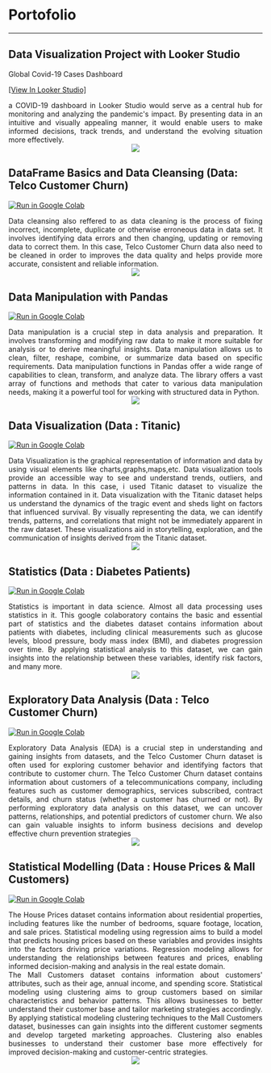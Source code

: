 # Portofolio
---


## Data Visualization Project with Looker Studio
Global Covid-19 Cases Dashboard

[[View In Looker Studio]](https://lookerstudio.google.com/reporting/5b9e5197-65c9-486c-bed7-6e85192987fd)

<div style="text-align: justify"> a COVID-19 dashboard in Looker Studio would serve as a central hub for monitoring and analyzing the pandemic's impact. By presenting data in an intuitive and visually appealing manner, it would enable users to make informed decisions, track trends, and understand the evolving situation more effectively.   </div>

<center><img src="images/topic18.png"/></center>


## DataFrame Basics and Data Cleansing (Data: Telco Customer Churn)
[![Run in Google Colab](https://img.shields.io/badge/Colab-Run_in_Google_Colab-blue?logo=Google&logoColor=FDBA18)](https://colab.research.google.com/drive/1YYs0VP9hrtqWLh9UCZUg1uyyb-yVvEjA#scrollTo=zueR8Viootki)

<div style="text-align: justify">Data cleansing also reffered to as data cleaning is the process of fixing incorrect, incomplete, duplicate or otherwise erroneous data in data set. It involves identifying data errors and then changing, updating or removing data to correct them. In this case, Telco Customer Churn data also need to be cleaned in order to improves the data quality and helps provide more accurate, consistent and reliable information.   </div>

<center><img src="images/topic5.png"/></center>


## Data Manipulation with Pandas 
[![Run in Google Colab](https://img.shields.io/badge/Colab-Run_in_Google_Colab-blue?logo=Google&logoColor=FDBA18)](https://colab.research.google.com/drive/1iv0gF1Z1Q1Wd3LGXa2_iXz9Vai5bSh2_#scrollTo=65e8a51c-b67e-4345-8d9a-c0e5b1f02580)

<div style="text-align: justify"> Data manipulation is a crucial step in data analysis and preparation. It involves transforming and modifying raw data to make it more suitable for analysis or to derive meaningful insights. Data manipulation allows us to clean, filter, reshape, combine, or summarize data based on specific requirements. Data manipulation functions in Pandas offer a wide range of capabilities to clean, transform, and analyze data. The library offers a vast array of functions and methods that cater to various data manipulation needs, making it a powerful tool for working with structured data in Python. </div>

<center><img src="images/topic6.png"/></center>


## Data Visualization (Data : Titanic)
[![Run in Google Colab](https://img.shields.io/badge/Colab-Run_in_Google_Colab-blue?logo=Google&logoColor=FDBA18)](https://colab.research.google.com/drive/17H4Fk85kESsdkufatJRsFA4dShtgXB8M)

<div style="text-align: justify"> Data Visualization is the graphical representation of information and data by using visual elements like charts,graphs,maps,etc. Data visualization tools provide an accessible way to see and understand trends, outliers, and patterns in data. In this case, i used Titanic dataset to visualize the information contained in it. Data visualization with the Titanic dataset helps us understand the dynamics of the tragic event and sheds light on factors that influenced survival. By visually representing the data, we can identify trends, patterns, and correlations that might not be immediately apparent in the raw dataset. These visualizations aid in storytelling, exploration, and the communication of insights derived from the Titanic dataset.  </div>

<center><img src="images/topic78.png"/></center>


## Statistics (Data : Diabetes Patients)
[![Run in Google Colab](https://img.shields.io/badge/Colab-Run_in_Google_Colab-blue?logo=Google&logoColor=FDBA18)](https://colab.research.google.com/drive/14x0lwwcIJVghrDA1OjEiwQYUoPW5qoFp)

<div style="text-align: justify"> Statistics is important in data science. Almost all data processing uses statistics in it. This google colaboratory contains the basic and essential part of statistics and the diabetes dataset contains information about patients with diabetes, including clinical measurements such as glucose levels, blood pressure, body mass index (BMI), and diabetes progression over time. By applying statistical analysis to this dataset, we can gain insights into the relationship between these variables, identify risk factors, and many more.   </div>

<center><img src="images/topic910.png"/></center>


## Exploratory Data Analysis (Data : Telco Customer Churn)
[![Run in Google Colab](https://img.shields.io/badge/Colab-Run_in_Google_Colab-blue?logo=Google&logoColor=FDBA18)](https://colab.research.google.com/drive/1EwkPN4aR-DL0q0RYy1vtf5t17dFEA8jU?usp=sharing)

<div style="text-align: justify"> Exploratory Data Analysis (EDA) is a crucial step in understanding and gaining insights from datasets, and the Telco Customer Churn dataset is often used for exploring customer behavior and identifying factors that contribute to customer churn. The Telco Customer Churn dataset contains information about customers of a telecommunications company, including features such as customer demographics, services subscribed, contract details, and churn status (whether a customer has churned or not). By performing exploratory data analysis on this dataset, we can uncover patterns, relationships, and potential predictors of customer churn. We also can gain valuable insights to inform business decisions and develop effective churn prevention strategies  </div>

<center><img src="images/topic1112.png"/></center>


## Statistical Modelling (Data : House Prices & Mall Customers)
[![Run in Google Colab](https://img.shields.io/badge/Colab-Run_in_Google_Colab-blue?logo=Google&logoColor=FDBA18)](https://colab.research.google.com/drive/1nLJ-kWcoKMxBYwgHUM-jxiIz8tvXCEjr?usp=sharing)

<div style="text-align: justify"> The House Prices dataset contains information about residential properties, including features like the number of bedrooms, square footage, location, and sale prices. Statistical modeling using regression aims to build a model that predicts housing prices based on these variables and provides insights into the factors driving price variations. Regression modeling allows for understanding the relationships between features and prices, enabling informed decision-making and analysis in the real estate domain.
<br>
The Mall Customers dataset contains information about customers' attributes, such as their age, annual income, and spending score. Statistical modeling using clustering aims to group customers based on similar characteristics and behavior patterns. This allows businesses to better understand their customer base and tailor marketing strategies accordingly. By applying statistical modeling clustering techniques to the Mall Customers dataset, businesses can gain insights into the different customer segments and develop targeted marketing approaches. Clustering also enables businesses to understand their customer base more effectively for improved decision-making and customer-centric strategies.
</div> 

<center><img src="images/topic1314.png"/></center>


